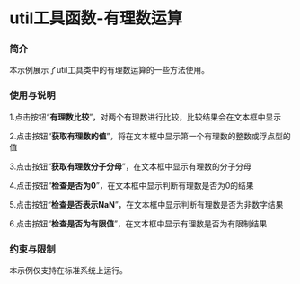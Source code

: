 # util工具函数-有理数运算

### 简介

本示例展示了util工具类中的有理数运算的一些方法使用。

### 使用与说明

1.点击按钮“**有理数比较**”，对两个有理数进行比较，比较结果会在文本框中显示

2.点击按钮“**获取有理数的值**”，将在文本框中显示第一个有理数的整数或浮点型的值

3.点击按钮“**获取有理数分子分母**”，在文本框中显示有理数的分子分母

4.点击按钮“**检查是否为0**”，在文本框中显示判断有理数是否为0的结果

5.点击按钮“**检查是否表示NaN**”，在文本框中显示判断有理数是否为非数字结果

6.点击按钮“**检查是否为有限值**”，在文本框中显示有理数是否为有限制结果

### 约束与限制

本示例仅支持在标准系统上运行。